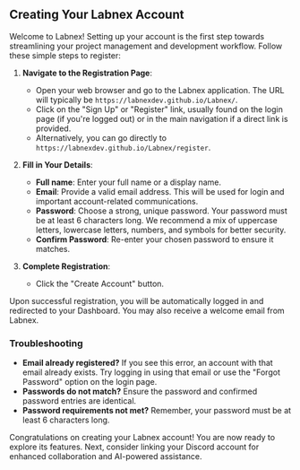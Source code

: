 ## Creating Your Labnex Account

Welcome to Labnex! Setting up your account is the first step towards streamlining your project management and development workflow. Follow these simple steps to register:

1.  **Navigate to the Registration Page**:
    *   Open your web browser and go to the Labnex application. The URL will typically be `https://labnexdev.github.io/Labnex/`.
    *   Click on the "Sign Up" or "Register" link, usually found on the login page (if you're logged out) or in the main navigation if a direct link is provided.
    *   Alternatively, you can go directly to `https://labnexdev.github.io/Labnex/register`.

2.  **Fill in Your Details**:
    *   **Full name**: Enter your full name or a display name.
    *   **Email**: Provide a valid email address. This will be used for login and important account-related communications.
    *   **Password**: Choose a strong, unique password. Your password must be at least 6 characters long. We recommend a mix of uppercase letters, lowercase letters, numbers, and symbols for better security.
    *   **Confirm Password**: Re-enter your chosen password to ensure it matches.

3.  **Complete Registration**:
    *   Click the "Create Account" button.

Upon successful registration, you will be automatically logged in and redirected to your Dashboard. You may also receive a welcome email from Labnex.

### Troubleshooting

*   **Email already registered?** If you see this error, an account with that email already exists. Try logging in using that email or use the "Forgot Password" option on the login page.
*   **Passwords do not match?** Ensure the password and confirmed password entries are identical.
*   **Password requirements not met?** Remember, your password must be at least 6 characters long.

Congratulations on creating your Labnex account! You are now ready to explore its features. Next, consider linking your Discord account for enhanced collaboration and AI-powered assistance. 